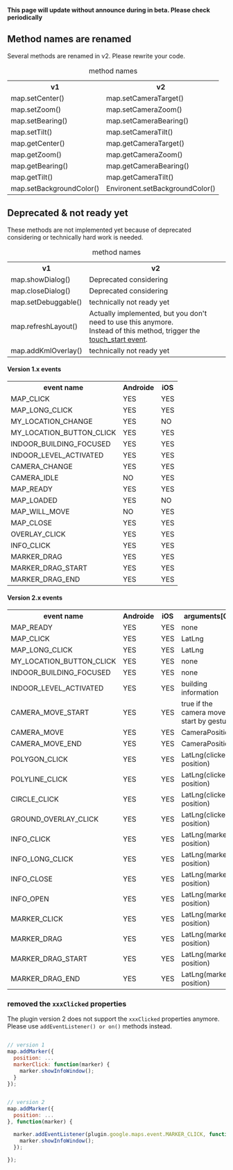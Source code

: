 **This page will update without announce during in beta. Please check periodically**

## Method names are renamed
Several methods are renamed in v2. Please rewrite your code.

<table>
<caption>method names</caption>
<tr><th>v1</th><th>v2</th></tr>
<tr><td>map.setCenter()</td><td>map.setCameraTarget()</td></tr>
<tr><td>map.setZoom()</td><td>map.setCameraZoom()</td></tr>
<tr><td>map.setBearing()</td><td>map.setCameraBearing()</td></tr>
<tr><td>map.setTilt()</td><td>map.setCameraTilt()</td></tr>
<tr><td>map.getCenter()</td><td>map.getCameraTarget()</td></tr>
<tr><td>map.getZoom()</td><td>map.getCameraZoom()</td></tr>
<tr><td>map.getBearing()</td><td>map.getCameraBearing()</td></tr>
<tr><td>map.getTilt()</td><td>map.getCameraTilt()</td></tr>
<tr><td>map.setBackgroundColor()</td><td>Environent.setBackgroundColor()</td></tr>
</table>


## Deprecated &amp; not ready yet
These methods are not implemented yet because of deprecated considering or technically hard work is needed.

<table>
<caption>method names</caption>
<tr><th>v1</th><th>v2</th></tr>
<tr><td>map.showDialog()</td><td>Deprecated considering</td></tr>
<tr><td>map.closeDialog()</td><td>Deprecated considering</td></tr>
<tr><td>map.setDebuggable()</td><td>technically not ready yet</td></tr>
<tr><td>map.refreshLayout()</td><td>Actually implemented, but you don't need to use this anymore.<br>
Instead of this method, trigger the <a href="https://github.com/mapsplugin/cordova-plugin-googlemaps/wiki/What-are-news-in-v2%3F#change-4-save-battery-life">touch_start event</a>.</td></tr>
<tr><td>map.addKmlOverlay()</td><td>technically not ready yet</td></tr>
</table>





#### Version 1.x events
<table>
<tr><th>event name</th>
<th>Androide</th>
<th>iOS</th>
</tr>
<tr><td> MAP_CLICK </td><td> YES </td><td> YES </td></tr>
<tr><td> MAP_LONG_CLICK </td><td> YES </td><td> YES </td></tr>
<tr><td> MY_LOCATION_CHANGE </td><td> YES </td><td> NO </td></tr>
<tr><td> MY_LOCATION_BUTTON_CLICK </td><td> YES </td><td> YES </td></tr>
<tr><td> INDOOR_BUILDING_FOCUSED </td><td> YES </td><td> YES </td></tr>
<tr><td> INDOOR_LEVEL_ACTIVATED </td><td> YES </td><td> YES </td></tr>
<tr><td> CAMERA_CHANGE </td><td> YES </td><td> YES </td></tr>
<tr><td> CAMERA_IDLE </td><td> NO </td><td> YES </td></tr>
<tr><td> MAP_READY </td><td> YES </td><td> YES </td></tr>
<tr><td> MAP_LOADED </td><td> YES </td><td> NO </td></tr>
<tr><td> MAP_WILL_MOVE </td><td> NO </td><td> YES </td></tr>
<tr><td> MAP_CLOSE </td><td> YES </td><td> YES </td></tr>
<tr><td> OVERLAY_CLICK </td><td> YES </td><td> YES </td></tr>
<tr><td> INFO_CLICK </td><td> YES </td><td> YES </td></tr>
<tr><td> MARKER_DRAG </td><td> YES </td><td> YES </td></tr>
<tr><td> MARKER_DRAG_START </td><td> YES </td><td> YES </td></tr>
<tr><td> MARKER_DRAG_END </td><td> YES </td><td> YES </td></tr>
</table>

#### Version 2.x events
<table>
<tr><th>event name</th>
<th>Androide</th>
<th>iOS</th>
<th>arguments[0]</th>
</tr>
<tr><td> MAP_READY </td><td> YES </td><td> YES </td><td> none </td></tr>
<tr><td> MAP_CLICK </td><td> YES </td><td> YES </td><td>  LatLng </td></tr>
<tr><td> MAP_LONG_CLICK </td><td> YES </td><td> YES </td><td>  LatLng </td></tr>
<tr><td> MY_LOCATION_BUTTON_CLICK </td><td> YES </td><td> YES </td><td> none </td></tr>
<tr><td> INDOOR_BUILDING_FOCUSED </td><td> YES </td><td> YES </td><td> none </td></tr>
<tr><td> INDOOR_LEVEL_ACTIVATED </td><td> YES </td><td> YES </td><td>  building information </td></tr>
<tr><td> CAMERA_MOVE_START </td><td> YES </td><td> YES </td><td> true if the camera move start by gesture </td></tr>
<tr><td> CAMERA_MOVE </td><td> YES </td><td> YES </td><td>  CameraPosition </td></tr>
<tr><td> CAMERA_MOVE_END </td><td> YES </td><td> YES </td><td>  CameraPosition </td></tr>
<tr><td> POLYGON_CLICK </td><td> YES </td><td> YES </td><td> LatLng(clicked position) </td></tr>
<tr><td> POLYLINE_CLICK </td><td> YES </td><td> YES </td><td> LatLng(clicked position) </td></tr>
<tr><td> CIRCLE_CLICK </td><td> YES </td><td> YES </td><td> LatLng(clicked position) </td></tr>
<tr><td> GROUND_OVERLAY_CLICK </td><td> YES </td><td> YES </td><td> LatLng(clicked position) </td></tr>
<tr><td> INFO_CLICK </td><td> YES </td><td> YES </td><td> LatLng(marker position) </td></tr>
<tr><td> INFO_LONG_CLICK </td><td> YES </td><td> YES </td><td> LatLng(marker position) </td></tr>
<tr><td> INFO_CLOSE </td><td> YES </td><td> YES </td><td> LatLng(marker position) </td></tr>
<tr><td> INFO_OPEN </td><td> YES </td><td> YES </td><td> LatLng(marker position) </td></tr>
<tr><td> MARKER_CLICK </td><td> YES </td><td> YES </td><td> LatLng(marker position) </td></tr>
<tr><td> MARKER_DRAG </td><td> YES </td><td> YES </td><td> LatLng(marker position) </td></tr>
<tr><td> MARKER_DRAG_START </td><td> YES </td><td> YES </td><td> LatLng(marker position) </td></tr>
<tr><td> MARKER_DRAG_END </td><td> YES </td><td> YES </td><td> LatLng(marker position) </td></tr>
</table>

### removed the `xxxClicked` properties

The plugin version 2 does not support the `xxxClicked` properties anymore.
Please use `addEventListener() or on()` methods instead.

```js

// version 1
map.addMarker({
  position: ...
  markerClick: function(marker) {
    marker.showInfoWindow();
  }
});


// version 2
map.addMarker({
  position: ...
}, function(marker) {

  marker.addEventListener(plugin.google.maps.event.MARKER_CLICK, function() {
    marker.showInfoWindow();
  });

});
```
